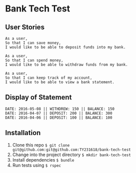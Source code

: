 Bank Tech Test
=======
User Stories
-----
```
As a user,
So that I can save money,
I would like to be able to deposit funds into my bank.

As a user,
So that I can spend money,
I would like to be able to withdraw funds from my bank.

As a user,
So that I can keep track of my account,
I would like to be able to view a bank statement.
```

Display of Statement
------
```
DATE: 2016-05-08 || WITHDREW: 150 || BALANCE: 150
DATE: 2016-04-07 || DEPOSIT: 200 || BALANCE: 300
DATE: 2016-04-06 || DEPOSIT: 100 || BALANCE: 100
```

Installation
------
1. Clone this repo `$ git clone git@github.com:git@github.com:TY231618/bank-tech-test`
2. Change into the project directory `$ mkdir bank-tech-test`
3. Install dependencies `$ bundle`
4. Run tests using `$ rspec`

